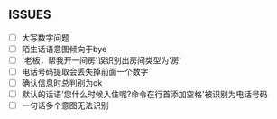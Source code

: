 

## ISSUES

- [ ] 大写数字问题
- [ ] 陌生话语意图倾向于bye
- [ ] '老板，帮我开一间房'误识别出房间类型为'房'
- [ ] 电话号码提取会丢失掉前面一个数字
- [ ] 确认信息时总判别为ok
- [ ] 默认的话语'您什么时候入住呢?命令在行首添加空格'被识别为电话号码
- [ ] 一句话多个意图无法识别
